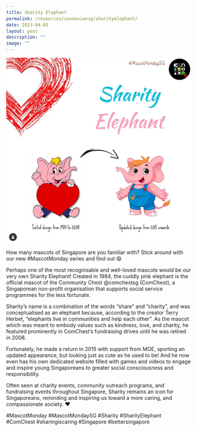 ```yaml
---
title: Sharity Elephant
permalink: /resources/connexionsg/sharityelephant/
date: 2023-04-03
layout: post
description: ""
image: ""
---
```

![](/images/connexionsg/2023/sharity%20elephant.png)


How many mascots of Singapore are you familiar with? Stick around with our new #MascotMonday series and find out 😄

Perhaps one of the most recognisable and well-loved mascots would be our very own Sharity Elephant! Created in 1984, the cuddly pink elephant is the official mascot of the Community Chest @comchestsg (ComChest), a Singaporean non-profit organisation that supports social service programmes for the less fortunate.

Sharity’s name is a combination of the words “share” and “charity”, and was conceptualised as an elephant because, according to the creator Terry Herbet, “elephants live in communities and help each other”. As the mascot which was meant to embody values such as kindness, love, and charity, he featured prominently in ComChest’s fundraising drives until he was retired in 2008.

Fortunately, he made a return in 2015 with support from MOE, sporting an updated appearance, but looking just as cute as he used to be! And he now even has his own dedicated website filled with games and videos to engage and inspire young Singaporeans to greater social consciousness and responsibility.

Often seen at charity events, community outreach programs, and fundraising events throughout Singapore, Sharity remains an icon for Singaporeans, reminding and inspiring us toward a more caring, and compassionate society. ❤️

#MascotMonday #MascotMondaySG #Sharity #SharityElephant #ComChest #sharingiscaring #Singapore #bettersingapore